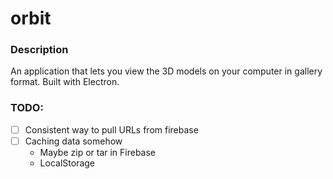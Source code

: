 # orbit
### Description 
An application that lets you view the 3D models on your computer in gallery format. Built with Electron.

### TODO: 
- [ ] Consistent way to pull URLs from firebase
- [ ] Caching data somehow
  - Maybe zip or tar in Firebase
  - LocalStorage
